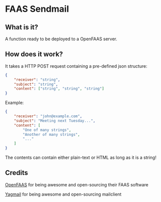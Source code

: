 # FAAS Sendmail


## What is it?
A function ready to be deployed to a OpenFAAS server.


## How does it work?
It takes a HTTP POST request containing a pre-defined json structure:
```json
{
    "receiver": "string",
    "subject": "string",
    "content": ["string", "string", "string"]
}
```

Example:
```json
{
    "receiver": "john@example.com",
    "subject": "Meeting next Tuesday...",
    "content": [
        "One of many strings",
        "Another of many strings",
        "..."
    ]
}
```

The contents can contain either plain-text or HTML as long as it is a string!


## Credits
[OpenFAAS](https://github.com/openfaas/faas) for being awesome and open-sourcing their FAAS software

[Yagmail](https://github.com/kootenpv/yagmail) for being awesome and open-sourcing mailclient

